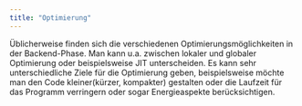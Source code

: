```yaml
---
title: "Optimierung"
---
```



Üblicherweise finden sich die verschiedenen Optimierungsmöglichkeiten in
der Backend-Phase. Man kann u.a. zwischen lokaler und globaler Optimierung
oder beispielsweise JIT unterscheiden. Es kann sehr unterschiedliche Ziele
für die Optimierung geben, beispielsweise möchte man den Code kleiner(kürzer,
kompakter) gestalten oder die Laufzeit für das Programm verringern oder sogar
Energieaspekte berücksichtigen.
